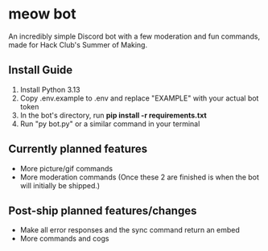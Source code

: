 # meow bot

An incredibly simple Discord bot with a few moderation and fun commands, made for Hack Club's Summer of Making.

## Install Guide
1. Install Python 3.13
2. Copy .env.example to .env and replace "EXAMPLE" with your actual bot token
3. In the bot's directory, run **pip install -r requirements.txt**
4. Run "py bot.py" or a similar command in your terminal

## Currently planned features

* More picture/gif commands
* More moderation commands
(Once these 2 are finished is when the bot will initially be shipped.)

## Post-ship planned features/changes
* Make all error responses and the sync command return an embed
* More commands and cogs